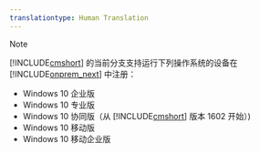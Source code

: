 ```yaml
---
translationtype: Human Translation
---
```

> [!NOTE]  
>  [!INCLUDE[cmshort](../../LocTest/includes/cmshort_md.md)] 的当前分支支持运行下列操作系统的设备在 [!INCLUDE[onprem_next](../../LocTest/includes/onprem_next_md.md)] 中注册：  
>   
>  -   Windows 10 企业版  
> -   Windows 10 专业版  
> -   Windows 10 协同版（从 [!INCLUDE[cmshort](../../LocTest/includes/cmshort_md.md)] 版本 1602 开始）\)  
> -   Windows 10 移动版  
> -   Windows 10 移动企业版